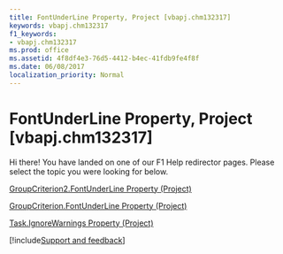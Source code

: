 ```yaml
---
title: FontUnderLine Property, Project [vbapj.chm132317]
keywords: vbapj.chm132317
f1_keywords:
- vbapj.chm132317
ms.prod: office
ms.assetid: 4f8df4e3-76d5-4412-b4ec-41fdb9fe4f8f
ms.date: 06/08/2017
localization_priority: Normal
---
```



# FontUnderLine Property, Project [vbapj.chm132317]

Hi there! You have landed on one of our F1 Help redirector pages. Please select the topic you were looking for below.

[GroupCriterion2.FontUnderLine Property (Project)](https://msdn.microsoft.com/library/cd996486-da47-4f12-0ffa-01aa61b2a039%28Office.15%29.aspx)

[GroupCriterion.FontUnderLine Property (Project)](https://msdn.microsoft.com/library/5df75029-98f7-38d4-dd3e-aff55bb38fc4%28Office.15%29.aspx)

[Task.IgnoreWarnings Property (Project)](https://msdn.microsoft.com/library/066439e9-c100-80fc-cba3-f9cadc0ef563%28Office.15%29.aspx)

[!include[Support and feedback](~/includes/feedback-boilerplate.md)]
